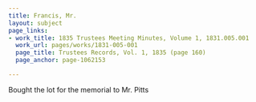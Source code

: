 ```yaml
---
title: Francis, Mr.
layout: subject
page_links:
- work_title: 1835 Trustees Meeting Minutes, Volume 1, 1831.005.001
  work_url: pages/works/1831-005-001
  page_title: Trustees Records, Vol. 1, 1835 (page 160)
  page_anchor: page-1062153

---
```

<p>Bought the lot for the memorial to Mr. Pitts</p>